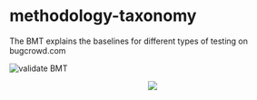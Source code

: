 # methodology-taxonomy
The BMT explains the baselines for different types of testing on bugcrowd.com

![validate BMT](https://github.com/bugcrowd/methodology-taxonomy/actions/workflows/validate_btm.yml/badge.svg?branch=bc-16592-add-methodologies-schema-tests)

<p align="center">
  <img src="https://github.com/bugcrowd/methodology-taxonomy/actions/workflows/validate_btm.yml/badge.svg?branch=main" />
</p>
